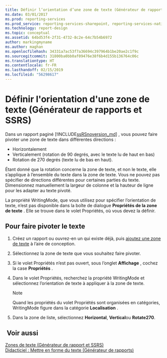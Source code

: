 ```yaml
---
title: Définir l’orientation d’une zone de texte (Générateur de rapports et SSRS) | Microsoft Docs
ms.date: 03/01/2017
ms.prod: reporting-services
ms.prod_service: reporting-services-sharepoint, reporting-services-native
ms.technology: report-design
ms.topic: conceptual
ms.assetid: 64bd53f4-2f31-4732-8c2e-64c7b54b6972
author: markingmyname
ms.author: maghan
ms.openlocfilehash: 34331a7ac53f7a36694c397964b1be20ae2c1f9c
ms.sourcegitcommit: 31800ba0bb0af09476e38f6b4d155b136764c06c
ms.translationtype: HT
ms.contentlocale: fr-FR
ms.lasthandoff: 02/15/2019
ms.locfileid: "56298617"
---
```

# <a name="set-text-box-orientation-report-builder-and-ssrs"></a>Définir l'orientation d'une zone de texte (Générateur de rapports et SSRS)
Dans un rapport paginé [!INCLUDE[ssRSnoversion_md](../../includes/ssrsnoversion-md.md)] , vous pouvez faire pivoter une zone de texte dans différentes directions :   
* Horizontalement   
* Verticalement (rotation de 90 degrés, avec le texte lu de haut en bas)  
* Rotation de 270 degrés (texte lu de bas en haut).   
  
Étant donné que la rotation concerne la zone de texte, et non le texte, elle s’applique à l’ensemble du texte dans la zone de texte. Vous ne pouvez pas spécifier de directions différentes pour certaines parties du texte. Dimensionnez manuellement la largeur de colonne et la hauteur de ligne pour les adapter au texte pivoté.  
  
 La propriété WritingMode, que vous utilisez pour spécifier l’orientation de texte, n’est pas disponible dans la boîte de dialogue **Propriétés de la zone de texte** . Elle se trouve dans le volet Propriétés, où vous devez la définir.   
  
## <a name="to-rotate-text"></a>Pour faire pivoter le texte  
  
1.  Créez un rapport ou ouvrez-en un qui existe déjà, puis [ajoutez une zone de texte](../../reporting-services/report-design/add-move-or-delete-a-text-box-report-builder-and-ssrs.md) à l’aire de conception.  
  
3.  Sélectionnez la zone de texte que vous souhaitez faire pivoter.  
  
2.  Si le volet Propriétés n’est pas ouvert, sous l’onglet **Affichage** , cochez la case **Propriétés** .  
  
4.  Dans le volet Propriétés, recherchez la propriété WritingMode et sélectionnez l’orientation de texte à appliquer à la zone de texte.  
  
    > [!NOTE]  
    >  Quand les propriétés du volet Propriétés sont organisées en catégories, WritingMode figure dans la catégorie **Localisation** .  
  
5.  Dans la zone de liste, sélectionnez **Horizontal**, **Vertical**ou **Rotate270**.  
  
## <a name="see-also"></a> Voir aussi  
 [Zones de texte &#40;Générateur de rapport et SSRS&#41;](../../reporting-services/report-design/text-boxes-report-builder-and-ssrs.md)   
 [Didacticiel : Mettre en forme du texte &#40;Générateur de rapports&#41;](../../reporting-services/tutorial-format-text-report-builder.md)  
  
  

